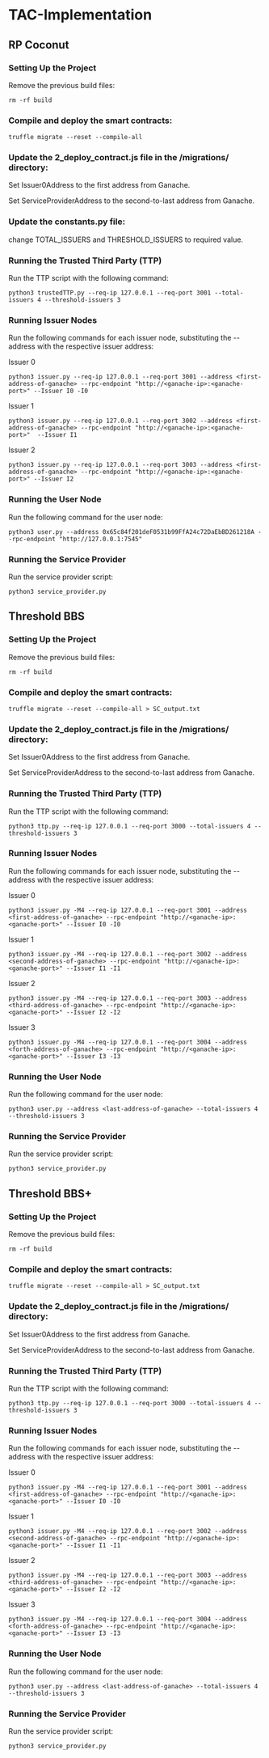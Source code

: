 # TAC-Implementation

## RP Coconut

### Setting Up the Project

Remove the previous build files:

```
rm -rf build
```

### Compile and deploy the smart contracts:

```
truffle migrate --reset --compile-all 
```

### Update the 2_deploy_contract.js file in the /migrations/ directory:

  Set Issuer0Address to the first address from Ganache.

  Set ServiceProviderAddress to the second-to-last address from Ganache.
  
### Update the constants.py file:

  change TOTAL_ISSUERS and THRESHOLD_ISSUERS to required value.

### Running the Trusted Third Party (TTP)

Run the TTP script with the following command:

```
python3 trustedTTP.py --req-ip 127.0.0.1 --req-port 3001 --total-issuers 4 --threshold-issuers 3
```

### Running Issuer Nodes

Run the following commands for each issuer node, substituting the --address with the respective issuer address:

Issuer 0

```
python3 issuer.py --req-ip 127.0.0.1 --req-port 3001 --address <first-address-of-ganache> --rpc-endpoint "http://<ganache-ip>:<ganache-port>" --Issuer I0 -I0
```

Issuer 1

```
python3 issuer.py --req-ip 127.0.0.1 --req-port 3002 --address <first-address-of-ganache> --rpc-endpoint "http://<ganache-ip>:<ganache-port>"  --Issuer I1
```

Issuer 2
```
python3 issuer.py --req-ip 127.0.0.1 --req-port 3003 --address <first-address-of-ganache> --rpc-endpoint "http://<ganache-ip>:<ganache-port>" --Issuer I2
```

### Running the User Node

Run the following command for the user node:

```
python3 user.py --address 0x65c84f201deF0531b99FfA24c72DaEbBD261218A --rpc-endpoint "http://127.0.0.1:7545"
```

### Running the Service Provider

Run the service provider script:
```
python3 service_provider.py
```


## Threshold BBS

### Setting Up the Project

Remove the previous build files:

```
rm -rf build
```

### Compile and deploy the smart contracts:

```
truffle migrate --reset --compile-all > SC_output.txt
```

### Update the 2_deploy_contract.js file in the /migrations/ directory:

  Set Issuer0Address to the first address from Ganache.
  
  Set ServiceProviderAddress to the second-to-last address from Ganache.

### Running the Trusted Third Party (TTP)

Run the TTP script with the following command:

```
python3 ttp.py --req-ip 127.0.0.1 --req-port 3000 --total-issuers 4 --threshold-issuers 3
```

### Running Issuer Nodes

Run the following commands for each issuer node, substituting the --address with the respective issuer address:

Issuer 0

```
python3 issuer.py -M4 --req-ip 127.0.0.1 --req-port 3001 --address <first-address-of-ganache> --rpc-endpoint "http://<ganache-ip>:<ganache-port>" --Issuer I0 -I0
```

Issuer 1

```
python3 issuer.py -M4 --req-ip 127.0.0.1 --req-port 3002 --address <second-address-of-ganache> --rpc-endpoint "http://<ganache-ip>:<ganache-port>" --Issuer I1 -I1
```

Issuer 2

```
python3 issuer.py -M4 --req-ip 127.0.0.1 --req-port 3003 --address <third-address-of-ganache> --rpc-endpoint "http://<ganache-ip>:<ganache-port>" --Issuer I2 -I2
```

Issuer 3

```
python3 issuer.py -M4 --req-ip 127.0.0.1 --req-port 3004 --address <forth-address-of-ganache> --rpc-endpoint "http://<ganache-ip>:<ganache-port>" --Issuer I3 -I3
```

### Running the User Node

Run the following command for the user node:

```
python3 user.py --address <last-address-of-ganache> --total-issuers 4 --threshold-issuers 3
```

### Running the Service Provider

Run the service provider script:

```
python3 service_provider.py
```

## Threshold BBS+

### Setting Up the Project

Remove the previous build files:

```
rm -rf build
```

### Compile and deploy the smart contracts:

```
truffle migrate --reset --compile-all > SC_output.txt
```

### Update the 2_deploy_contract.js file in the /migrations/ directory:

  Set Issuer0Address to the first address from Ganache.
  
  Set ServiceProviderAddress to the second-to-last address from Ganache.

### Running the Trusted Third Party (TTP)

Run the TTP script with the following command:

```
python3 ttp.py --req-ip 127.0.0.1 --req-port 3000 --total-issuers 4 --threshold-issuers 3
```

### Running Issuer Nodes

Run the following commands for each issuer node, substituting the --address with the respective issuer address:

Issuer 0

```
python3 issuer.py -M4 --req-ip 127.0.0.1 --req-port 3001 --address <first-address-of-ganache> --rpc-endpoint "http://<ganache-ip>:<ganache-port>" --Issuer I0 -I0
```

Issuer 1

```
python3 issuer.py -M4 --req-ip 127.0.0.1 --req-port 3002 --address <second-address-of-ganache> --rpc-endpoint "http://<ganache-ip>:<ganache-port>" --Issuer I1 -I1
```

Issuer 2

```
python3 issuer.py -M4 --req-ip 127.0.0.1 --req-port 3003 --address <third-address-of-ganache> --rpc-endpoint "http://<ganache-ip>:<ganache-port>" --Issuer I2 -I2
```

Issuer 3

```
python3 issuer.py -M4 --req-ip 127.0.0.1 --req-port 3004 --address <forth-address-of-ganache> --rpc-endpoint "http://<ganache-ip>:<ganache-port>" --Issuer I3 -I3
```

### Running the User Node

Run the following command for the user node:

```
python3 user.py --address <last-address-of-ganache> --total-issuers 4 --threshold-issuers 3
```

### Running the Service Provider

Run the service provider script:

```
python3 service_provider.py
```
